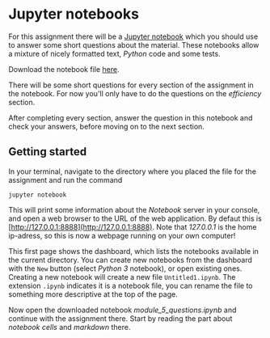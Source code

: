 
# Jupyter notebooks

For this assignment there will be a [Jupyter notebook](http://jupyter.org/)
which you should use to answer some short questions about the material. These
notebooks allow a mixture of nicely formatted text, *Python* code and some
tests. 

Download the notebook file [here](/complexity/downloads/module_5_questions.ipynb).

There will be some short questions for every section of the assignment in the
notebook. For now you'll only have to do the questions on the *efficiency*
section.

After completing every section, answer the question in this notebook and check
your answers, before moving on to the next section.

## Getting started

In your terminal, navigate to the directory where you placed the file for the assignment and run the command
    
    jupyter notebook

This will print some information about the *Notebook* server in your console, and open a web browser to the URL of the web application. By defaut this is [http://127.0.0.1:8888](http://127.0.0.1:8888). Note that *127.0.0.1* is the home ip-adress, so this is now a webpage running on your own computer!

This first page shows the dashboard, which lists the notebooks available in the current directory. You can create new notebooks from the dashboard with the `New` button (select *Python 3* notebook), or open existing ones. Creating a new notebook will create a new file `Untitled1.ipynb`. The extension `.ipynb` indicates it is a notebook file, you can rename the file to something more descriptive at the top of the page.

Now open the downloaded notebook *module_5_questions.ipynb* and continue with
the assignment there. Start by reading the part about *notebook cells* and
*markdown* there.


